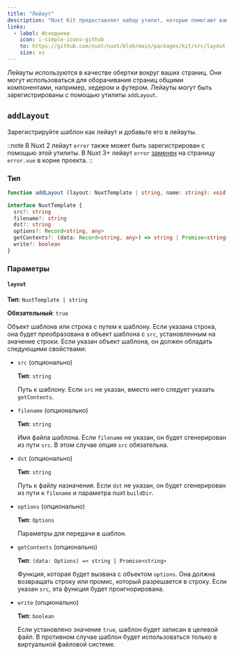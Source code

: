 ```yaml
---
title: "Лейаут"
description: "Nuxt Kit предоставляет набор утилит, которые помогают вам работать с лейаутами."
links:
  - label: Исходники
    icon: i-simple-icons-github
    to: https://github.com/nuxt/nuxt/blob/main/packages/kit/src/layout.ts
    size: xs
---
```


Лейауты используются в качестве обертки вокруг ваших страниц. Они могут использоваться для оборачивания страниц общими компонентами, например, хедером и футером. Лейауты могут быть зарегистрированы с помощью утилиты `addLayout`.

## `addLayout`

Зарегистрируйте шаблон как лейаут и добавьте его в лейауты.

::note
В Nuxt 2 лейаут `error` также может быть зарегистрирован с помощью этой утилиты. В Nuxt 3+ лейаут `error` [заменен](/docs/getting-started/error-handling#rendering-an-error-page) на страницу `error.vue` в корне проекта.
::

### Тип

```ts
function addLayout (layout: NuxtTemplate | string, name: string): void

interface NuxtTemplate {
  src?: string
  filename?: string
  dst?: string
  options?: Record<string, any>
  getContents?: (data: Record<string, any>) => string | Promise<string>
  write?: boolean
}
```

### Параметры

#### `layout`

**Тип**: `NuxtTemplate | string`

**Обязательный**: `true`

Объект шаблона или строка с путем к шаблону. Если указана строка, она будет преобразована в объект шаблона с `src`, установленным на значение строки. Если указан объект шаблона, он должен обладать следующими свойствами:

- `src` (опционально)

  **Тип**: `string`

  Путь к шаблону. Если `src` не указан, вместо него следует указать `getContents`.

- `filename` (опционально)

  **Тип**: `string`

  Имя файла шаблона. Если `filename` не указан, он будет сгенерирован из пути `src`. В этом случае опция `src` обязательна.

- `dst` (опционально)

  **Тип**: `string`

  Путь к файлу назначения. Если `dst` не указан, он будет сгенерирован из пути к `filename` и параметра nuxt `buildDir`.

- `options` (опционально)

  **Тип**: `Options`

  Параметры для передачи в шаблон.

- `getContents` (опционально)

  **Тип**: `(data: Options) => string | Promise<string>`

  Функция, которая будет вызвана с объектом `options`. Она должна возвращать строку или промис, который разрешается в строку. Если указан `src`, эта функция будет проигнорирована.

- `write` (опционально)

    **Тип**: `boolean`

    Если установлено значение `true`, шаблон будет записан в целевой файл. В противном случае шаблон будет использоваться только в виртуальной файловой системе.
